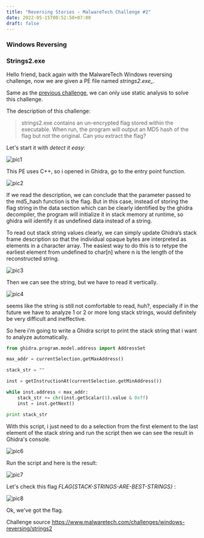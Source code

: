 ```yaml
---
title: "Reversing Stories - MalwareTech Challenge #2"
date: 2022-05-15T00:52:50+07:00
draft: false
---
```


### Windows Reversing
### Strings2.exe

Hello friend, back again with the MalwareTech Windows reversing challenge, now we are given a PE file named *strings2.exe_*.

Same as the [previous challenge](https://irfanalditya.github.io/posts/malwaretech-chal1/), we can only use static analysis to solve this challenge.

The description of this challenge:

> strings2.exe contains an un-encrypted flag stored within the executable. When run, the program will output an MD5 hash of the flag but not the original. Can you extract the flag?

Let's start it with *detect it easy*:

![pic1](Snipaste_2022-05-15_01-45-16.jpg)


This PE uses C++, so i opened in Ghidra, go to the entry point function.


![pic2](Snipaste_2022-05-15_01-49-27.jpg)

If we read the description, we can conclude that the parameter passed to the md5_hash function is the flag. But in this case, instead of storing the flag string in the data section which can be clearly identified by the ghidra decompiler, the program will initialize it in stack memory at runtime, so ghidra will identify it as undefined data instead of a string.

To read out stack string values clearly, we can simply update Ghidra’s stack frame description so that the individual opaque bytes are interpreted as elements in a character array. The easiest way to do this is to retype the earliest element from undefined to char\[n\] where n is the length of the reconstructed string.

![pic3](Snipaste_2022-05-15_02-13-32.jpg)


Then we can see the string, but we have to read it vertically.


![pic4](Snipaste_2022-05-15_02-23-31.jpg)

seems like the string is still not comfortable to read, huh?, especially if in the future we have to analyze 1 or 2 or more long stack strings, would definitely be very difficult and ineffective.

So here i'm going to write a Ghidra script to print the stack string that i want to analyze automatically.

```python
from ghidra.program.model.address import AddressSet

max_addr = currentSelection.getMaxAddress()

stack_str = ""

inst = getInstructionAt(currentSelection.getMinAddress())

while inst.address < max_addr:
	stack_str += chr(inst.getScalar(1).value & 0xff)
	inst = inst.getNext()

print stack_str
```

With this script, i just need to do a selection from the first element to the last element of the stack string and run the script then we can see the result in Ghidra's console.

![pic6](Snipaste_2022-05-15_02-51-26.jpg)


Run the script and here is the result:


![pic7](Snipaste_2022-05-15_02-55-57.jpg)


Let's check this flag *FLAG{STACK-STRINGS-ARE-BEST-STRINGS}* :


![pic8](Snipaste_2022-05-15_02-59-16.jpg)

Ok, we've got the flag.

Challenge source <https://www.malwaretech.com/challenges/windows-reversing/strings2>